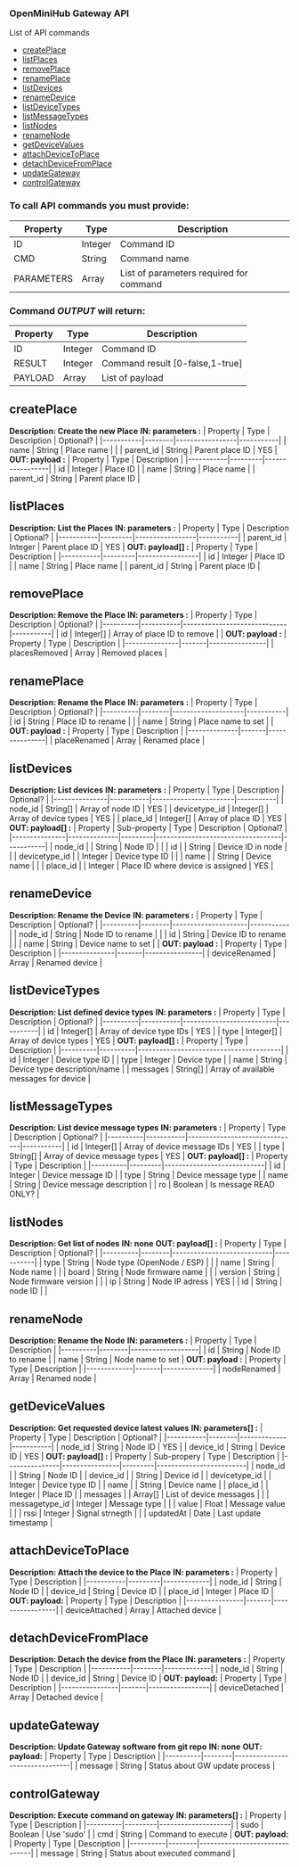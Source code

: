 ### OpenMiniHub Gateway API
List of API commands
- [createPlace](#createplace)
- [listPlaces](#listplaces)
- [removePlace](#removeplace)
- [renamePlace](#renameplace)
- [listDevices](#listdevices)
- [renameDevice](#renamedevice)
- [listDeviceTypes](#listdevicetypes)
- [listMessageTypes](#listmessagetypes)
- [listNodes](#listnodes)
- [renameNode](#renamenode)
- [getDeviceValues](#getdevicevalues)
- [attachDeviceToPlace](#attachdevicetoplace)
- [detachDeviceFromPlace](#detachdevicefromplace)
- [updateGateway](#updategateway)
- [controlGateway](#controlgateway)

### To call API commands you must provide:
| Property   | Type    | Description                             |
|------------|---------|-----------------------------------------|
| ID         | Integer | Command ID                              |
| CMD        | String  | Command name                            |
| PARAMETERS | Array   | List of parameters required for command |

### Command _OUTPUT_ will return:
| Property | Type    | Description                     |
|----------|---------|---------------------------------|
| ID       | Integer | Command ID                      |
| RESULT   | Integer | Command result [0-false,1-true] |
| PAYLOAD  | Array   | List of payload                 |

## createPlace
**Description: Create the new Place**
**IN:  parameters :**
| Property  | Type   | Description     | Optional? |
|-----------|--------|-----------------|-----------|
| name      | String | Place name      |           |
| parent_id | String | Parent place ID | YES       |
**OUT: payload :**
| Property  | Type    | Description     |
|-----------|---------|-----------------|
| id        | Integer | Place ID        |
| name      | String  | Place name      |
| parent_id | String  | Parent place ID |

## listPlaces
**Description: List the Places**
**IN:  parameters :**
| Property  | Type    | Description     | Optional? |
|-----------|---------|-----------------|-----------|
| parent_id | Integer | Parent place ID | YES       |
**OUT: payload[] :**
| Property  | Type    | Description     |
|-----------|---------|-----------------|
| id        | Integer | Place ID        |
| name      | String  | Place name      |
| parent_id | String  | Parent place ID |

## removePlace
**Description:  Remove the Place**
**IN:  parameters :**
| Property | Type      | Description                 | Optional? |
|----------|-----------|-----------------------------|-----------|
| id       | Integer[] | Array of place ID to remove |           |
**OUT: payload :**
| Property      | Type  | Description    |
|---------------|-------|----------------|
| placesRemoved | Array | Removed places |

## renamePlace
**Description: Rename the Place**
**IN:  parameters :**
| Property | Type   | Description        | Optional? |
|----------|--------|--------------------|-----------|
| id       | String | Place ID to rename |           |
| name     | String | Place name to set  |           |
**OUT: payload :**
| Property     | Type  | Description   |
|--------------|-------|---------------|
| placeRenamed | Array | Renamed place |

## listDevices
**Description: List devices**
**IN: parameters :**
| Property      | Type      | Description           | Optional? |
|---------------|-----------|-----------------------|-----------|
| node_id       | String[]  | Array of node ID      | YES       |
| devicetype_id | Integer[] | Array of device types | YES       |
| place_id      | Integer[] | Array of place ID     | YES       |
**OUT: payload[] :**
| Property      | Sub-property | Type    | Description                       | Optional? |
|---------------|--------------|---------|-----------------------------------|-----------|
| node_id       |              | String  | Node ID                           |           |
| id            |              | String  | Device ID in node                 |           |
| devicetype_id |              | Integer | Device type ID                    |           |
| name          |              | String  | Device name                       |           |
| place_id      |              | Integer | Place ID where device is assigned | YES       |

## renameDevice
**Description: Rename the Device**
**IN:  parameters :**
| Property | Type   | Description         | Optional? |
|----------|--------|---------------------|-----------|
| node_id  | String | Node ID to rename   |           |
| id       | String | Device ID to rename |           |
| name     | String | Device name to set  |           |
**OUT: payload :**
| Property      | Type  | Description    |
|---------------|-------|----------------|
| deviceRenamed | Array | Renamed device |

## listDeviceTypes
**Description: List defined device types**
**IN: parameters :**
| Property | Type      | Description              | Optional? |
|----------|-----------|--------------------------|-----------|
| id       | Integer[] | Array of device type IDs | YES       |
| type     | Integer[] | Array of device types    | YES       |
**OUT: payload[] :**
| Property | Type     | Description                            |
|----------|----------|----------------------------------------|
| id       | Integer  | Device type ID                         |
| type     | Integer  | Device type                            |
| name     | String   | Device type description/name           |
| messages | String[] | Array of available messages for device |

## listMessageTypes
**Description: List device message types**
**IN: parameters :**
| Property | Type      | Description                   | Optional? |
|----------|-----------|-------------------------------|-----------|
| id       | Integer[] | Array of device message IDs   | YES       |
| type     | String[]  | Array of device message types | YES       |
**OUT: payload[] :**
| Property | Type    | Description                |
|----------|---------|----------------------------|
| id       | Integer | Device message ID          |
| type     | String  | Device message type        |
| name     | String  | Device message description |
| ro       | Boolean | Is message READ ONLY?      |

## listNodes
**Description: Get list of nodes**
**IN:  none**
**OUT: payload[] :**
| Property | Type   | Description                | Optional? |
|----------|--------|----------------------------|-----------|
| type     | String | Node type (OpenNode / ESP) |           |
| name     | String | Node name                  |           |
| board    | String | Node firmware name         |           |
| version  | String | Node firmware version      |           |
| ip       | String | Node IP adress             | YES       |
| id       | String | node ID                    |           |

## renameNode
**Description: Rename the Node**
**IN:  parameters :**
| Property | Type   | Description       |
|----------|--------|-------------------|
| id       | String | Node ID to rename |
| name     | String | Node name to set  |
**OUT: payload :**
| Property    | Type  | Description  |
|-------------|-------|--------------|
| nodeRenamed | Array | Renamed node |

## getDeviceValues
**Description: Get requested device latest values**
**IN: parameters[] :**
| Property  | Type   | Description | Optional? |
|-----------|--------|-------------|-----------|
| node_id   | String | Node ID     | YES       |
| device_id | String | Device ID   | YES       |
**OUT: payload[] :**
| Property      | Sub-propery    | Type    | Description             |
|---------------|----------------|---------|-------------------------|
| node_id       |                | String  | Node ID                 |
| device_id     |                | String  | Device id               |
| devicetype_id |                | Integer | Device type ID          |
| name          |                | String  | Device name             |
| place_id      |                | Integer | Place ID                |
| messages      |                | Array[] | List of device messages |
|               | messagetype_id | Integer | Message type            |
|               | value          | Float   | Message value           |
|               | rssi           | Integer | Signal strnegth         |
|               | updatedAt      | Date    | Last update timestamp   |

## attachDeviceToPlace
**Description: Attach the device to the Place**
**IN: parameters :**
| Property  | Type    | Description |
|-----------|---------|-------------|
| node_id   | String  | Node ID     |
| device_id | String  | Device ID   |
| place_id  | Integer | Place ID    |
**OUT: payload:**
| Property       | Type  | Description     |
|----------------|-------|-----------------|
| deviceAttached | Array | Attached device |

## detachDeviceFromPlace
**Description: Detach the device from the Place**
**IN: parameters :**
| Property  | Type   | Description |
|-----------|--------|-------------|
| node_id   | String | Node ID     |
| device_id | String | Device ID   |
**OUT: payload:**
| Property       | Type  | Description     |
|----------------|-------|-----------------|
| deviceDetached | Array | Detached device |

## updateGateway
**Description: Update Gateway software from git repo**
**IN: none**
**OUT: payload:**
| Property | Type   | Description                    |
|----------|--------|--------------------------------|
| message  | String | Status about GW update process |

## controlGateway
**Description: Execute command on gateway**
**IN: parameters[] :**
| Property | Type    | Description        |
|----------|---------|--------------------|
| sudo     | Boolean | Use 'sudo'         |
| cmd      | String  | Command to execute |
**OUT: payload:**
| Property | Type   | Description                   |
|----------|--------|-------------------------------|
| message  | String | Status about executed command |
